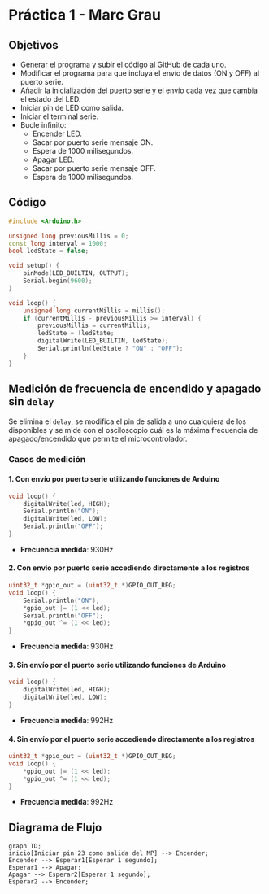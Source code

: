 # Práctica 1 - Marc Grau

## Objetivos

- Generar el programa y subir el código al GitHub de cada uno.
- Modificar el programa para que incluya el envío de datos (ON y OFF) al puerto serie.
- Añadir la inicialización del puerto serie y el envío cada vez que cambia el estado del LED.
- Iniciar pin de LED como salida.
- Iniciar el terminal serie.
- Bucle infinito:
  - Encender LED.
  - Sacar por puerto serie mensaje ON.
  - Espera de 1000 milisegundos.
  - Apagar LED.
  - Sacar por puerto serie mensaje OFF.
  - Espera de 1000 milisegundos.

## Código

```cpp
#include <Arduino.h>

unsigned long previousMillis = 0;
const long interval = 1000;
bool ledState = false;

void setup() {
    pinMode(LED_BUILTIN, OUTPUT);
    Serial.begin(9600);
}

void loop() {
    unsigned long currentMillis = millis();
    if (currentMillis - previousMillis >= interval) {
        previousMillis = currentMillis;
        ledState = !ledState;
        digitalWrite(LED_BUILTIN, ledState);
        Serial.println(ledState ? "ON" : "OFF");
    }
}
```

## Medición de frecuencia de encendido y apagado sin `delay`

Se elimina el `delay`, se modifica el pin de salida a uno cualquiera de los disponibles y se mide con el osciloscopio cuál es la máxima frecuencia de apagado/encendido que permite el microcontrolador.

### Casos de medición

#### 1. Con envío por puerto serie utilizando funciones de Arduino

```cpp
void loop() {
    digitalWrite(led, HIGH);
    Serial.println("ON");
    digitalWrite(led, LOW);
    Serial.println("OFF");
}
```

- **Frecuencia medida**: 930Hz

#### 2. Con envío por puerto serie accediendo directamente a los registros

```cpp
uint32_t *gpio_out = (uint32_t *)GPIO_OUT_REG;
void loop() {
    Serial.println("ON");
    *gpio_out |= (1 << led);
    Serial.println("OFF");
    *gpio_out ^= (1 << led);
}
```

- **Frecuencia medida**: 930Hz

#### 3. Sin envío por el puerto serie utilizando funciones de Arduino

```cpp
void loop() {
    digitalWrite(led, HIGH);
    digitalWrite(led, LOW);
}
```

- **Frecuencia medida**: 992Hz

#### 4. Sin envío por el puerto serie accediendo directamente a los registros

```cpp
uint32_t *gpio_out = (uint32_t *)GPIO_OUT_REG;
void loop() {
    *gpio_out |= (1 << led);
    *gpio_out ^= (1 << led);
}
```

- **Frecuencia medida**: 992Hz

## Diagrama de Flujo

```mermaid
graph TD;
inicio[Iniciar pin 23 como salida del MP] --> Encender;
Encender --> Esperar1[Esperar 1 segundo];
Esperar1 --> Apagar;
Apagar --> Esperar2[Esperar 1 segundo];
Esperar2 --> Encender;

